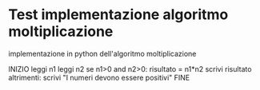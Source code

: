 #  Test implementazione algoritmo moltiplicazione
implementazione in python dell'algoritmo moltiplicazione

INIZIO
leggi n1
leggi n2
se n1>0 and n2>0:
    risultato = n1*n2
    scrivi risultato
altrimenti:
    scrivi "I numeri devono essere positivi"
FINE
